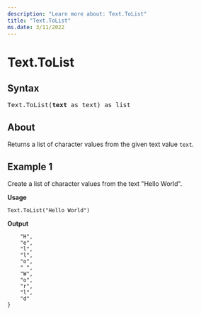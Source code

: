 ```yaml
---
description: "Learn more about: Text.ToList"
title: "Text.ToList"
ms.date: 3/11/2022
---
```

# Text.ToList

## Syntax

<pre>
Text.ToList(<b>text</b> as text) as list
</pre>
  
## About

Returns a list of character values from the given text value `text`.

## Example 1

Create a list of character values from the text "Hello World".

**Usage**

```powerquery-m
Text.ToList("Hello World")
```

**Output**

```powerquery-m{
    "H",
    "e",
    "l",
    "l",
    "o",
    " ",
    "W",
    "o",
    "r",
    "l",
    "d"
}
```
